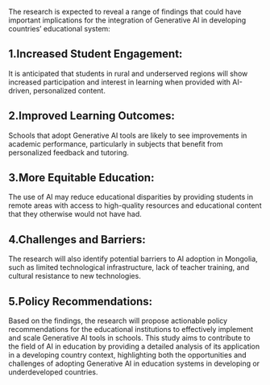 The research is expected to reveal a range of findings that could have important implications for the integration of Generative AI in developing countries’ educational system:</br>
## 1.Increased Student Engagement: 
It is anticipated that students in rural and underserved regions will show increased participation and interest in learning when provided with AI-driven, personalized content.</br>
## 2.Improved Learning Outcomes: 
Schools that adopt Generative AI tools are likely to see improvements in academic performance, particularly in subjects that benefit from personalized feedback and tutoring.</br>
## 3.More Equitable Education: 
The use of AI may reduce educational disparities by providing students in remote areas with access to high-quality resources and educational content that they otherwise would not have had.</br>
## 4.Challenges and Barriers: 
The research will also identify potential barriers to AI adoption in Mongolia, such as limited technological infrastructure, lack of teacher training, and cultural resistance to new technologies.</br>
## 5.Policy Recommendations: 
Based on the findings, the research will propose actionable policy recommendations for the educational institutions to effectively implement and scale Generative AI tools in schools.
This study aims to contribute to the field of AI in education by providing a detailed analysis of its application in a developing country context, highlighting both the opportunities and challenges of adopting Generative AI in education systems in developing or underdeveloped countries. </br>

